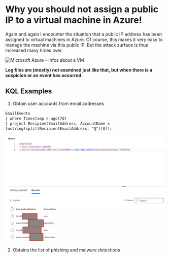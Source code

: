 # Why you should not assign a public IP to a virtual machine in Azure!

Again and again I encounter the situation that a public IP address has been assigned to virtual machines in Azure. Of course, this makes it very easy to manage the machine via this public IP. But the attack surface is thus increased many times over.

<img src="/Images/fail0_1.png" alt="Microsoft Azure - Infos about a VM">

**Log files are (mostly) not examined just like that, but when there is a suspicion or an event has occurred.**  

## KQL Examples

1. Obtain user accounts from email addresses

```
EmailEvents
| where Timestamp > ago(7d)
| project RecipientEmailAddress, AccountName = tostring(split(RecipientEmailAddress, "@")[0]);
```

<img src="/Images/Hunt_1.png" alt="Example 1">

2. Obtains the list of phishing and malware detections